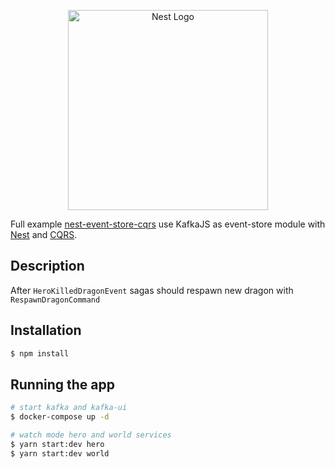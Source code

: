 <p align="center">
  <a href="http://nestjs.com/" target="blank"><img src="https://nestjs.com/img/logo_text.svg" width="320" alt="Nest Logo" /></a>
</p>

[circleci-image]: https://img.shields.io/circleci/build/github/nestjs/nest/master?token=abc123def456
[circleci-url]: https://circleci.com/gh/nestjs/nest

Full example [nest-event-store-cqrs](https://github.com/woodroow/nestjs-event-store-cqrs-example) use KafkaJS as event-store module with [Nest](https://github.com/kamilmysliwiec/nest) and [CQRS](https://github.com/nestjs/cqrs).
   
## Description




After `HeroKilledDragonEvent` sagas should respawn new dragon with `RespawnDragonCommand`
## Installation

```bash
$ npm install
```

## Running the app

```bash
# start kafka and kafka-ui
$ docker-compose up -d

# watch mode hero and world services
$ yarn start:dev hero
$ yarn start:dev world
```
